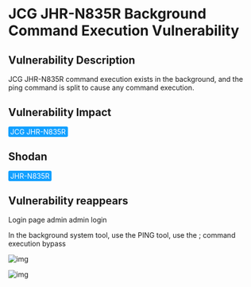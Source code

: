 # JCG JHR-N835R Background Command Execution Vulnerability

## Vulnerability Description

JCG JHR-N835R command execution exists in the background, and the ping command is split to cause any command execution.

## Vulnerability Impact

<span style="background-color:rgb(18, 160, 255); padding: 2px 4px; border-radius: 3px; color: white;">JCG JHR-N835R</span>

## Shodan

<span style="background-color:rgb(18, 160, 255); padding: 2px 4px; border-radius: 3px; color: white;">JHR-N835R</span>

## Vulnerability reappears

Login page admin admin login

In the background system tool, use the PING tool, use the ; command execution bypass

![img](https://raw.githubusercontent.com/PeiQi0/PeiQi-WIKI-Book/refs/heads/main/docs/.vuepress/../.vuepress/public/img/image-20220314111638290.png)

![img](https://raw.githubusercontent.com/PeiQi0/PeiQi-WIKI-Book/refs/heads/main/docs/.vuepress/../.vuepress/public/img/image-20220314134239199.png)